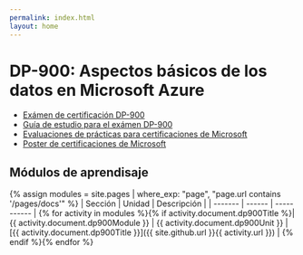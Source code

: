 ```yaml
---
permalink: index.html
layout: home
---
```


# DP-900: Aspectos básicos de los datos en Microsoft Azure

* [Exámen de certificación DP-900](https://learn.microsoft.com/es-es/certifications/exams/dp-900/)
* [Guía de estudio para el exámen DP-900](https://learn.microsoft.com/es-es/certifications/resources/study-guides/dp-900)
* [Evaluaciones de prácticas para certificaciones de Microsoft](https://learn.microsoft.com/es-es/certifications/practice-assessments-for-microsoft-certifications)
* [Poster de certificaciones de Microsoft](https://aka.ms/traincertposter)

## Módulos de aprendisaje

{% assign modules = site.pages | where_exp: "page", "page.url contains '/pages/docs'" %}
| Sección | Unidad | Descripción |
| ------- | ------ | ----------- |
{% for activity in modules %}{% if activity.document.dp900Title %}| {{ activity.document.dp900Module }} | {{ activity.document.dp900Unit }} | [{{ activity.document.dp900Title }}]({{ site.github.url }}{{ activity.url }}) |
{% endif %}{% endfor %}
